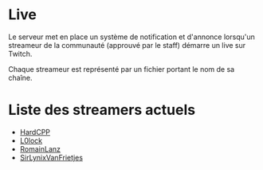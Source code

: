 # Live

Le serveur met en place un système de notification et d'annonce lorsqu'un streameur de la communauté (approuvé par le staff) démarre un live sur Twitch.

Chaque streameur est représenté par un fichier portant le nom de sa chaîne.

# Liste des streamers actuels

- [HardCPP](hardcpp.md)
- [L0lock](l0lock.md)
- [RomainLanz](romainlanz.md)
- [SirLynixVanFrietjes](sirlynixvanfrietjes.md)
